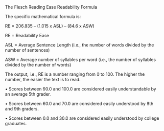 The Flesch Reading Ease Readability Formula

The specific mathematical formula is:

RE = 206.835 – (1.015 x ASL) – (84.6 x ASW)

RE = Readability Ease

ASL = Average Sentence Length (i.e., the number of words divided by the number of sentences)

ASW = Average number of syllables per word (i.e., the number of syllables divided by the number of words)

The output, i.e., RE is a number ranging from 0 to 100. The higher the number, the easier the text is to read.

• Scores between 90.0 and 100.0 are considered easily understandable by an average 5th grader.

• Scores between 60.0 and 70.0 are considered easily understood by 8th and 9th graders.

• Scores between 0.0 and 30.0 are considered easily understood by college graduates.